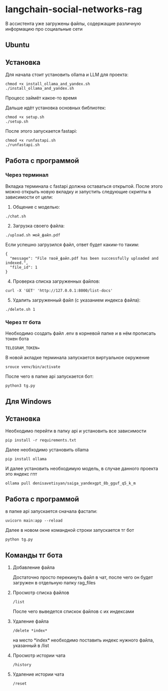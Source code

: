 # langchain-social-networks-rag

В ассистента уже загружены файлы, содержащие различную информацию про социальные сети

## Ubuntu

## Установка

 Для начала стоит установить ollama и LLM для проекта:
 
```
chmod +x install_ollama_and_yandex.sh
./install_ollama_and_yandex.sh
```
Процесс займёт какое-то время

Дальше идёт установка основных библиотек:

```
chmod +x setup.sh
./setup.sh
```

После этого запускается fastapi:
```
chmod +x runfastapi.sh
./runfastapi.sh
```

## Работа с программой

### Через терминал

Вкладка терминала с fastapi должна оставаться открытой. После этого можно открыть новую вкладку и запустить следующие скрипты в зависимости от цели:
1. Общение с моделью:

```
./chat.sh
```
2. Загрузка своего файла:

```
./upload.sh мой_файл.pdf

```
Если успешно загрузился файл, ответ будет каким-то таким:
```
{
  "message": "File твой_файл.pdf has been successfully uploaded and indexed.",
  "file_id": 1
}
```

4. Проверка списка загруженных файлов:
```
curl -X 'GET' 'http://127.0.0.1:8000/list-docs'
```
5. Удалить загруженный файл (c указанием индекса файла):
```
./delete.sh 1
```

### Через тг бота

Необходимо создать файл .env в корневой папке и в нём прописать токен бота

```
TELEGRAM_TOKEN=
```

В новой акладке терминала запускается виртуальное окружение 
```
srouce venv/bin/activate
```
После чего в папке api запускается бот:
```
python3 tg.py
```

## Для Windows

## Установка

Необходимо перейти в папку api и установить все зависимости

```
pip install -r requirements.txt
```

Далее необходимо установить ollama 

```
pip install ollama
```

И далее установить необходимую модель, в случае данного проекта это яндекс гпт

```
ollama pull denisavetisyan/saiga_yandexgpt_8b_gguf_q5_k_m
```

## Работа с программой

в папке api запускается сначала фастапи:

```
uvicorn main:app --reload
```

Далее в новом окне командной строки запускается тг бот

```
python tg.py
```


## Команды тг бота 

1. Добавление файла
   
   Достаточно просто перекинуть файл в чат, после чего он будет загружен в отдельную папку rag_files

2. Просмотр списка файлов
   ```
   /list
   ```
   После чего выведется спискок файлов с их индексами

3. Удаление файла
   ```
   /delete *index*
   ```
   на место \*index\* необходимо поставить индекс нужного файла, указанный в /list

4. Просмотр истории чата
   ```
   /history
   ```

5. Удаление истории чата
   ```
   /reset
   ```
